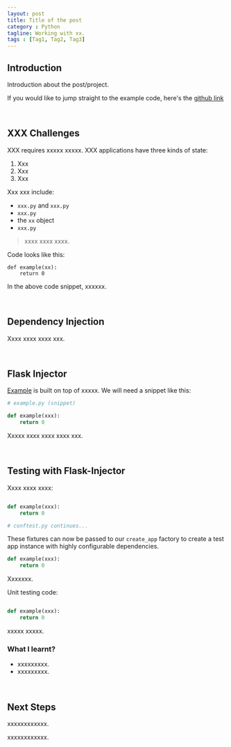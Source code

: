 ```yaml
---
layout: post
title: Title of the post
category : Python
tagline: Working with xx.
tags : [Tag1, Tag2, Tag3]
---
```



## Introduction

Introduction about the post/project.

If you would like to jump straight to the example code, here's the [github link](https://github.com/divakarhebbar)

<br>

## XXX Challenges

XXX requires xxxxx xxxxx. XXX applications have three kinds of state:

1. Xxx
2. Xxx
3. Xxx


Xxx xxx include:

- `xxx.py` and `xxx.py`
- `xxx.py`
- the `xx` object
- `xxx.py`


> xxxx xxxx xxxx.

Code looks like this:

```
def example(xx):
    return 0

```

In the above code snippet, xxxxxx.

<br>

## Dependency Injection

Xxxx xxxx xxxx xxx.

<br>

## Flask Injector

[Example](https://example.com) is built on top of xxxxx. We will need a snippet like this:

```python
# example.py (snippet)

def example(xxx):
    return 0

```

Xxxxx xxxx xxxx xxxx xxx. 

<br>

## Testing with Flask-Injector

Xxxx xxxx xxxx:

```python

def example(xxx):
    return 0

# conftest.py continues...
```

These fixtures can now be passed to our `create_app` factory to create a test app instance with highly configurable dependencies.

```python
def example(xxx):
    return 0
```

Xxxxxxx.

Unit testing code:

```python

def example(xxx):
    return 0

```


xxxxx xxxxx.


### What I learnt?

- xxxxxxxxx.
- xxxxxxxxx.

<br>

## Next Steps

xxxxxxxxxxxx.

xxxxxxxxxxxx. 


